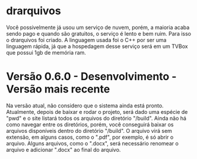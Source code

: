 # drarquivos
Você possivelmente já usou um serviço de nuvem, porém, a maioria acaba sendo pago e quando são gratuitos, o serviço é lento e bem ruim. Para isso o drarquivos foi criado.
A linguagem usada foi o C++ por ser uma linguagem rápida, já que a hospedagem desse serviço será em um TVBox que possui 1gb de memória ram.

# Versão 0.6.0 - Desenvolvimento - Versão mais recente
Na versão atual, não considero que o sistema ainda está pronto. Atualmente, depois de baixar e rodar o projeto, será dado uma espécie de "pwd" e o site listará todos os arquivos do diretório "/build". Ainda não há como navegar entre os diretórios, porém, você conseguirá baixar os arquivos disponíveis dentro do diretório "/build". O arquivo virá sem extensão, em alguns casos, como o ".pdf", por exemplo, é só abrir o arquivo. Alguns arquivos, como o ".docx", será necessário renomear o arquivo e adicionar ".docx" ao final do arquivo.


